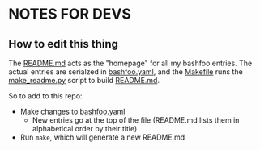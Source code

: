 # NOTES FOR DEVS


## How to edit this thing

The [README.md](README.md) acts as the "homepage" for all my bashfoo entries. The actual entries are serialzed in [bashfoo.yaml](bashfoo.yaml), and the [Makefile](Makefile) runs the [make_readme.py](make_readme.py) script to build [README.md](README.md).

So to add to this repo:

- Make changes to [bashfoo.yaml](bashfoo.yaml)
  - New entries go at the top of the file (README.md lists them in alphabetical order by their title)
- Run `make`, which will generate a new README.md



